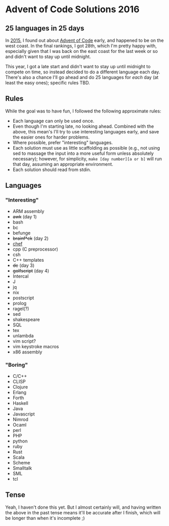 Advent of Code Solutions 2016
=============================

25 languages in 25 days
-----------------------

In [2015](https://github.com/edanaher/advent-solutions), I found out about [Advent of Code](http://adventofcode.com) early, and happened to be on the west coast.  In the final rankings, I got 28th, which I'm pretty happy with, especially given that I was back on the east coast for the last week or so and didn't want to stay up until midnight.

This year, I got a late start and didn't want to stay up until midnight to compete on time, so instead decided to do a different language each day.  There's also a chance I'll go ahead and do 25 languages for *each* day (at least the easy ones); specific rules TBD.

Rules
-----
While the goal was to have fun, I followed the following approximate rules:

- Each language can only be used once.
- Even though I'm starting late, no looking ahead.  Combined with the above, this mean's I'll try to use interesting languages early, and save the easier ones for harder problems.
- Where possible, prefer "interesting" languages.
- Each solution must use as little scaffolding as possible (e.g., not using sed to massage the input into a more useful form unless absolutely necessary); however, for simplicity, `make [day number][a or b]` will run that day, assuming an appropriate environment.
- Each solution should read from stdin.

Languages
---------

### "Interesting"
- ARM assembly
- ~~awk~~ (day 1)
- bash
- bc
- befunge
- ~~brainf*ck~~ (day 2)
- [chef](http://www.dangermouse.net/esoteric/chef.html)
- cpp (C preprocessor)
- csh
- C++ templates
- ~~dc~~ (day 3)
- ~~golfscript~~ (day 4)
- Intercal
- J
- jq
- nix
- postscript
- prolog
- ragel(?)
- sed
- shakespeare
- SQL
- tex
- unlambda
- vim script?
- vim keystroke macros
- x86 assembly

### "Boring"
- C/C++
- CLISP
- Clojure
- Erlang
- Forth
- Haskell
- Java
- Javascript
- Nimrod
- Ocaml
- perl
- PHP
- python
- ruby
- Rust
- Scala
- Scheme
- Smalltalk
- SML
- tcl





Tense
-----
Yeah, I haven't done this yet.  But I almost certainly will, and having written the above in the past tense means it'll be accurate after I finish, which will be longer than when it's incomplete ;)

